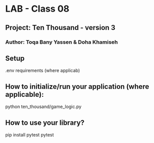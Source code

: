 # LAB - Class 08
## Project: Ten Thousand - version 3
### Author: Toqa Bany Yassen & Doha Khamiseh

## Setup
.env requirements (where applicab)

## How to initialize/run your application (where applicable):
python ten_thousand/game_logic.py

## How to use your library?
pip install pytest
pytest
